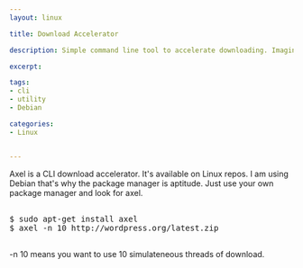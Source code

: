 ```yaml
---
layout: linux

title: Download Accelerator

description: Simple command line tool to accelerate downloading. Imagine wget on steroids

excerpt: 

tags:
- cli
- utility
- Debian

categories:
- Linux


---
```



Axel is a CLI download accelerator. It's available on Linux repos. I am using Debian that's why the package manager is aptitude. Just use your own package manager and look for axel.


<pre class="codeblock">

$ sudo apt-get install axel 
$ axel -n 10 http://wordpress.org/latest.zip

</pre>

-n 10 means you want to use 10 simulateneous threads of download. 